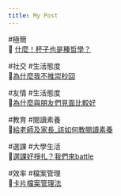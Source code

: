 ```yaml
---
title: My Post
---
```

 #極簡  
🔗 [什麼！杯子也是種哲學？](https://www.threads.com/@read_i_fish/post/DLhPhXqpfDF?xmt=AQF0ht9nPMPWCetllzd1QjWAkBXJdpIwf5os2iiWsmTGZA)

 #社交 #生活態度  
🔗[為什麼我不推崇秒回](https://www.threads.com/@read_i_fish/post/DLcg4INRCMd?xmt=AQF0ht9nPMPWCetllzd1QjWAkBXJdpIwf5os2iiWsmTGZA)

 #友情 #生活態度  
🔗[為什麼與朋友們見面比較好](https://www.threads.com/@read_i_fish/post/DHZmhbiS2Nj?xmt=AQF0rR5_Eb5fd3qt9vffP-GqrLdLzJi4LCV0hxCEbJVgDw)

 #教育 #閱讀素養  
🔗[給老師及家長_該如何教閱讀素養](https://www.threads.com/@read_i_fish/post/DHAsHxCpmly?xmt=AQF0ht9nPMPWCetllzd1QjWAkBXJdpIwf5os2iiWsmTGZA)

 #選課 #大學生活  
🔗[選課好掙扎？我們來battle](https://www.threads.com/@read_i_fish/post/DGPxWRcpli3?xmt=AQF0ht9nPMPWCetllzd1QjWAkBXJdpIwf5os2iiWsmTGZA)

 #效率 #檔案管理  
🔗[卡片檔案管理法](https://www.threads.com/@read_i_fish/post/DNCkfGipY2c?xmt=AQF0DulA_cLwSyY0_Ir1lRkxHE8agITQeZahEaXWVHV6yQ)
